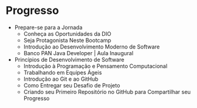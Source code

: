 # Progresso

* Prepare-se para a Jornada
  - Conheça as Oportunidades da DIO
  - Seja Protagonista Neste Bootcamp
  - Introdução ao Desenvolvimento Moderno de Software
  - Banco PAN Java Developer | Aula Inaugural
* Princípios de Desenvolvimento de Software
  - Introdução à Programação e Pensamento Computacional
  - Trabalhando em Equipes Ágeis
  - Introdução ao Git e ao GitHub
  - Como Entregar seu Desafio de Projeto
  - Criando seu Primeiro Repositório no GitHub para Compartilhar seu Progresso
